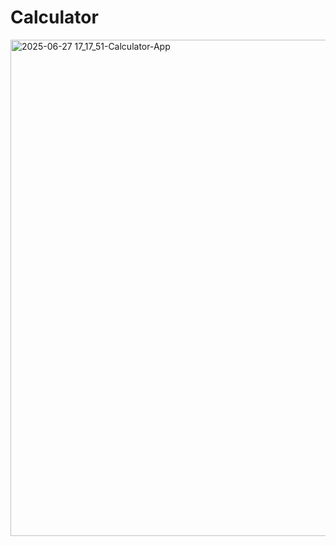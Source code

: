 # Calculator

<img width="1768" height="794" alt="2025-06-27 17_17_51-Calculator-App" src="https://github.com/user-attachments/assets/145bf6ba-8ea7-4f8b-8fa3-12e848d82392" />
